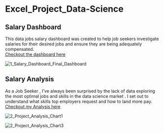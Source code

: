 # Excel_Project_Data-Science

## Salary Dashboard
This data jobs salary dashboard was created to help job seekers investigate salaries for their desired jobs and ensure they are being adequately compensated.  
[Checkout the dashboard here](Project_1-Dashboard)


![1_Salary_Dashboard_Final_Dashboard](https://github.com/user-attachments/assets/f2205181-3ff8-405f-8b17-1d0b9fb0b357)

## Salary Analysis
As a Job Seeker , I've always been surprised by the lack  of data exploring the most optimal jobs and skills in  the data science market . I set out to  understand what skills top employers request and how to land more pay.  
[Checkout  my Analysis here](Project_2-Analysis)

![2_Project_Analysis_Chart1](https://github.com/user-attachments/assets/6480db6e-0838-41b1-b2e2-4ac1477d110c)

![2_Project_Analysis_Chart3](https://github.com/user-attachments/assets/b9ce040c-81b3-4d56-a505-2a31958aa1ed)
